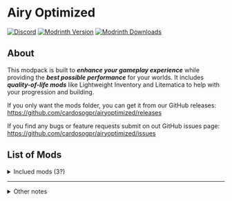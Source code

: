 # Airy Optimized

[![Discord](https://img.shields.io/discord/1422976931258831051?label=Discord&logo=discord&logoColor=white&style=for-the-badge)](https://discord.com/invite/trZANaBVYD)
[![Modrinth Version](https://img.shields.io/modrinth/v/airy-optimized?label=Version&logo=modrinth&style=for-the-badge)](https://modrinth.com/modpack/airy-optimized)
[![Modrinth Downloads](https://img.shields.io/modrinth/dt/airy-optimized?label=Downloads&style=for-the-badge&logo=modrinth)](https://modrinth.com/modpack/airy-optimized)


## About

This modpack is built to **_enhance your gameplay experience_** while providing the _**best possible performance**_ for your worlds. It includes _**quality-of-life mods**_ like Lightweight Inventory and Litematica to help with your progression and building.

If you only want the mods folder, you can get it from our GitHub releases: https://github.com/cardosogpr/airyoptimized/releases

If you find any bugs or feature requests submit on out GitHub issues page: https://github.com/cardosogpr/airyoptimized/issues

## List of Mods

<details>
<summary> Inclued mods (3?) </summary>
<ul>
	<li><a href="https://modrinth.com/mod/PRN43VSY">Animatica</a> by FoundationGames</li>
	<li><a href="https://modrinth.com/mod/EsAfCjCV">AppleSkin</a> by squeek502</li>
	<li><a href="https://modrinth.com/mod/lhGA9TYQ">Architectury</a> by shedaniel</li>
	<li><a href="https://modrinth.com/mod/n6PXGAoM">Better Statistics Screen</a> by TheCSDev</li>
	<li><a href="https://modrinth.com/mod/8shC1gFX">BetterF3</a> by cominixo, TreyRuffy</li>
	<li><a href="https://modrinth.com/mod/HAE5KvTA">Boxlib</a> by Boxadactle</li>
	<li><a href="https://modrinth.com/mod/89Wsn8GD">Capes</a> by Cael</li>
	<li><a href="https://modrinth.com/mod/3azQ6p0W">Cherished Worlds</a> by Illusive Soulworks</li>
	<li><a href="https://modrinth.com/mod/9s6osm5g">Cloth Config v19</a> by shedaniel</li>
	<li><a href="https://modrinth.com/mod/Wnxd13zP">Clumps</a> by Jared</li>
	<li><a href="https://modrinth.com/mod/x0SkO6LO">Day Count</a> by Intijir, original creator, MC Mods Pete, mcmods.pete@gmail.com</li>
	<li><a href="https://modrinth.com/mod/DX9ioka8">DebugKeybind</a> by Boxadactle</li>
	<li><a href="https://modrinth.com/mod/QwxR6Gcd">Debugify</a> by isXander</li>
	<li><a href="https://modrinth.com/mod/LQ3K71Q1">Dynamic FPS</a> by juliand665, LostLuma</li>
	<li><a href="https://modrinth.com/mod/4I1XuqiY">Entity Model Features</a> by Traben</li>
	<li><a href="https://modrinth.com/mod/BVzZfTc1">Entity Texture Features</a> by Traben</li>
	<li><a href="https://modrinth.com/mod/NNAgCjsB">EntityCulling</a> by tr7zw</li>
	<li><a href="https://modrinth.com/mod/P7dR8mSH">Fabric API</a> by FabricMC</li>
	<li><a href="https://modrinth.com/mod/Ha28R6CL">Fabric Language Kotlin</a> by FabricMC</li>
	<li><a href="https://modrinth.com/mod/WhbRG4iK">Falling Leaves</a> by Fourmisain, BrekiTomasson, RandomMcSomethin</li>
	<li><a href="https://modrinth.com/mod/uXXizFIs">FerriteCore</a> by malte0811</li>
	<li><a href="https://modrinth.com/mod/5ZwdcRci">ImmediatelyFast</a> by RK_01</li>
	<li><a href="https://modrinth.com/mod/YL57xq9U">Iris</a> by coderbot, IMS212, Justsnoopy30, FoundationGames</li>
	<li><a href="https://modrinth.com/mod/uLbm7CG6">Language Reload</a> by Jerozgen</li>
	<li><a href="https://modrinth.com/mod/JrrZfsph">Lightweight Inventory Sorting</a> by BorknBeans</li>
	<li><a href="https://modrinth.com/mod/yjvKidNM">Lighty</a> by andi_makes</li>
	<li><a href="https://modrinth.com/mod/bEpr0Arc">Litematica</a> by masa</li>
	<li><a href="https://modrinth.com/mod/3llatzyE">Litematica Printer</a> by aleksilassila</li>
	<li><a href="https://modrinth.com/mod/gvQqBUqZ">Lithium</a> by JellySquid, 2No2Name</li>
	<li><a href="https://modrinth.com/mod/GcWjdA9I">MaLiLib</a> by masa</li>
	<li><a href="https://modrinth.com/mod/mOgUt4GM">Mod Menu</a> by Prospector, haykam821, TerraformersMC</li>
	<li><a href="https://modrinth.com/mod/51shyZVL">More Culling</a> by FX - PR0CESS, 1Foxy2</li>
	<li><a href="https://modrinth.com/mod/aC3cM3Vq">Mouse Tweaks</a> by Ivan Molodetskikh (YaLTeR)</li>
	<li><a href="https://modrinth.com/mod/qQyHxfxd">No Chat Reports</a> by Aizistral</li>
	<li><a href="https://modrinth.com/mod/JuksLGBQ">OptiGUI</a> by opekope2</li>
	<li><a href="https://modrinth.com/mod/eXts2L7r">Placeholder API</a> by Patbox</li>
	<li><a href="https://modrinth.com/mod/Bh37bMuy">Reese's Sodium Options</a> by FlashyReese</li>
	<li><a href="https://modrinth.com/mod/2M01OLQq">Shulker Box Tooltip</a> by MisterPeModder</li>
	<li><a href="https://modrinth.com/mod/AANobbMI">Sodium</a> by JellySquid (jellysquid3)</li>
	<li><a href="https://modrinth.com/mod/PtjYWJkn">Sodium Extra</a> by FlashyReese</li>
	<li><a href="https://modrinth.com/mod/Eldc1g37">TCDCommons API</a> by TheCSDev</li>
	<li><a href="https://modrinth.com/mod/NcUtCpym">Xaero's World Map</a> by xaero96</li>
	<li><a href="https://modrinth.com/mod/1eAoo2KR">YetAnotherConfigLib</a> by isXander</li>
	<li><a href="https://modrinth.com/mod/w7ThoJFB">Zoomify</a> by isXander</li>
	<li><a href="https://modrinth.com/mod/l6YH9Als">spark</a> by Luck</li>
</ul>
</details>

---
<details>
  <summary> Other notes </summary>
  
  ### Versions
  
  The versions format is 0.x.y, where

-   the x is the MC Version taken, this value increases when MC updates.
-   the y indicates changes to the mod list, including additions, removals, and general updates.
-  Sometimes, there are 'alpha' and 'beta' versions. These are experimental and may contain bugs.
  
</details>




